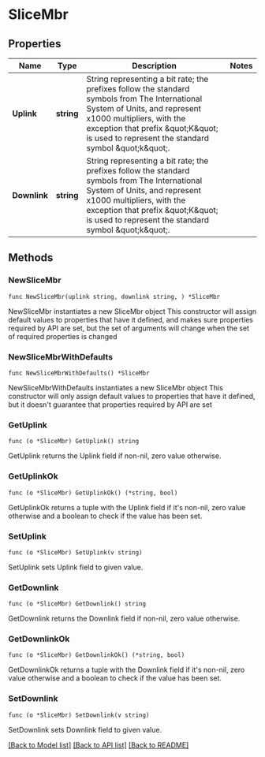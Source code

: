 # SliceMbr

## Properties

Name | Type | Description | Notes
------------ | ------------- | ------------- | -------------
**Uplink** | **string** | String representing a bit rate; the prefixes follow the standard symbols from The International System of Units, and represent x1000 multipliers, with the exception that prefix \&quot;K\&quot; is used to represent the standard symbol \&quot;k\&quot;.  | 
**Downlink** | **string** | String representing a bit rate; the prefixes follow the standard symbols from The International System of Units, and represent x1000 multipliers, with the exception that prefix \&quot;K\&quot; is used to represent the standard symbol \&quot;k\&quot;.  | 

## Methods

### NewSliceMbr

`func NewSliceMbr(uplink string, downlink string, ) *SliceMbr`

NewSliceMbr instantiates a new SliceMbr object
This constructor will assign default values to properties that have it defined,
and makes sure properties required by API are set, but the set of arguments
will change when the set of required properties is changed

### NewSliceMbrWithDefaults

`func NewSliceMbrWithDefaults() *SliceMbr`

NewSliceMbrWithDefaults instantiates a new SliceMbr object
This constructor will only assign default values to properties that have it defined,
but it doesn't guarantee that properties required by API are set

### GetUplink

`func (o *SliceMbr) GetUplink() string`

GetUplink returns the Uplink field if non-nil, zero value otherwise.

### GetUplinkOk

`func (o *SliceMbr) GetUplinkOk() (*string, bool)`

GetUplinkOk returns a tuple with the Uplink field if it's non-nil, zero value otherwise
and a boolean to check if the value has been set.

### SetUplink

`func (o *SliceMbr) SetUplink(v string)`

SetUplink sets Uplink field to given value.


### GetDownlink

`func (o *SliceMbr) GetDownlink() string`

GetDownlink returns the Downlink field if non-nil, zero value otherwise.

### GetDownlinkOk

`func (o *SliceMbr) GetDownlinkOk() (*string, bool)`

GetDownlinkOk returns a tuple with the Downlink field if it's non-nil, zero value otherwise
and a boolean to check if the value has been set.

### SetDownlink

`func (o *SliceMbr) SetDownlink(v string)`

SetDownlink sets Downlink field to given value.



[[Back to Model list]](../README.md#documentation-for-models) [[Back to API list]](../README.md#documentation-for-api-endpoints) [[Back to README]](../README.md)


